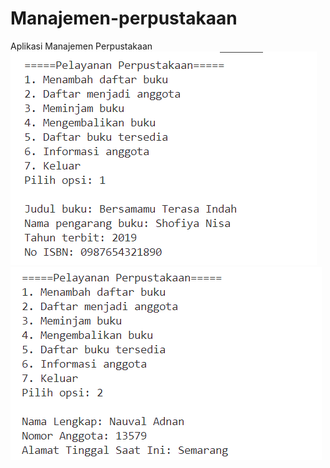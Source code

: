 # Manajemen-perpustakaan
Aplikasi Manajemen Perpustakaan
![Alt text](https://github.com/Nabila-Shofi/Manajemen-perpustakaan/blob/main/Output%20tambah%20buku%20baru.png)
![Alt text](https://github.com/Nabila-Shofi/Manajemen-perpustakaan/blob/main/Output%20Daftar%20anggota%20baru.png)
